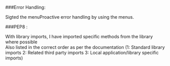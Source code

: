 
###Error Handling:

Sigted the menuProactive error handling by using the menus.

###PEP8 :

With library imports, I have imported specific methods from the library where possible  
Also listed in the correct order as per the documentation (1: Standard library imports 2: Related third party imports 3: Local application/library specific imports)

